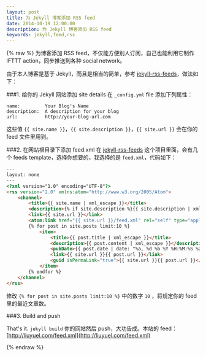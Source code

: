 ```yaml
---
layout: post
title: 为 Jekyll 博客添加 RSS feed
date: 2014-10-19 12:00:00
description: 为 Jekyll 博客添加 RSS feed
keywords: jekyll,feed,rss
---
```

{% raw %}
为博客添加 RSS feed，不仅能方便别人订阅，自己也能利用它制作 IFTTT action，同步推送到各种 social network。

由于本人博客是基于 Jekyll，而且是相当的简单，参考 [jekyll-rss-feeds](https://github.com/snaptortoise/jekyll-rss-feeds)，做法如下：

###1. 给你的 Jekyll 网站添加 site details
在 `_config.yml` file 添加下列属性：

```
name:         Your Blog's Name
description:  A description for your blog
url:          http://your-blog-url.com
```

这些值 `{{ site.name }}`，`{{ site.description }}`，`{{ site.url }}` 会在你的 feed 文件里用到。

###2. 在网站根目录下添加 feed.xml
在 [jekyll-rss-feeds](https://github.com/snaptortoise/jekyll-rss-feeds) 这个项目里面，会有几个 feeds template，选择你想要的，我选择的是 `feed.xml`，代码如下：

``` html
---
layout: none
---
<?xml version="1.0" encoding="UTF-8"?>
<rss version="2.0" xmlns:atom="http://www.w3.org/2005/Atom">
    <channel>
        <title>{{ site.name | xml_escape }}</title>
        <description>{% if site.description %}{{ site.description | xml_escape }}{% endif %}</description>      
        <link>{{ site.url }}</link>
        <atom:link href="{{ site.url }}/feed.xml" rel="self" type="application/rss+xml" />
        {% for post in site.posts limit:10 %}
            <item>
                <title>{{ post.title | xml_escape }}</title>
                <description>{{ post.content | xml_escape }}</description>
                <pubDate>{{ post.date | date: "%a, %d %b %Y %H:%M:%S %z" }}</pubDate>
                <link>{{ site.url }}{{ post.url }}</link>
                <guid isPermaLink="true">{{ site.url }}{{ post.url }}</guid>
            </item>
        {% endfor %}
    </channel>
</rss>
```

修改 `{% for post in site.posts limit:10 %}` 中的数字 `10` ，将规定你的 feed 里的最近文章数。

###3. Build and push

That's it. `jekyll build` 你的网站然后 push，大功告成。本站的 feed：[http://liuyuel.com/feed.xml](http://liuyuel.com/feed.xml)

{% endraw %}